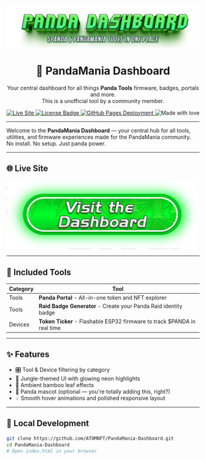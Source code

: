 ![Header](Images/mainheader.png)

<h1 align="center">🐼 PandaMania Dashboard</h1>

<p align="center">
  Your central dashboard for all things <strong>Panda Tools</strong> firmware, badges, portals and more. 
  <br>
  This is a unofficial tool by a community member.
</p>

<p align="center">
  <a href="https://atomnft.github.io/Panda-Dashboard">
    <img src="https://img.shields.io/badge/Live-Dashboard-33ff9d?style=for-the-badge&logo=githubpages&logoColor=white" alt="Live Site" />
  </a>
  <a href="https://github.com/ATOMNFT/Panda-Dashboard/blob/main/LICENSE">
    <img src="https://img.shields.io/github/license/ATOMNFT/Panda-Dashboard?style=for-the-badge&color=purple" alt="License Badge" />
  </a>
  <a href="https://atomnft.github.io/Panda-Dashboard/">
    <img src="https://img.shields.io/github/deployments/ATOMNFT/Panda-Dashboard/github-pages?label=deployed&logo=github&style=for-the-badge" alt="GitHub Pages Deployment" />
  </a>
  <img src="https://img.shields.io/badge/Built%20with-%F0%9F%90%BC%20Love%20%26%20Neon-ff69b4?style=for-the-badge" alt="Made with love" />
</p>


---

Welcome to the **PandaMania Dashboard** — your central hub for all tools, utilities, and firmware experiences made for the PandaMania community. No install. No setup. Just panda power.


---

## 🌐 Live Site

[![](https://github.com/ATOMNFT/Panda-Dashboard/blob/main/Images/button.png)](https://atomnft.github.io/Panda-Dashboard)


---

## 🧰 Included Tools

| Category | Tool |
|---------|------|
| Tools   | **Panda Portal** - All-in-one token and NFT explorer |
| Tools   | **Raid Badge Generator** - Create your Panda Raid identity badge |
| Devices | **Token Ticker** - Flashable ESP32 firmware to track $PANDA in real time |

---

## ✨ Features

- 🎛️ Tool & Device filtering by category
- 🌌 Jungle-themed UI with glowing neon highlights
- 🍃 Ambient bamboo leaf effects
- 🐼 Panda mascot (optional — you're totally adding this, right?)
- 💡 Smooth hover animations and polished responsive layout

---

## 🔧 Local Development

```bash
git clone https://github.com/ATOMNFT/PandaMania-Dashboard.git
cd PandaMania-Dashboard
# Open index.html in your browser
